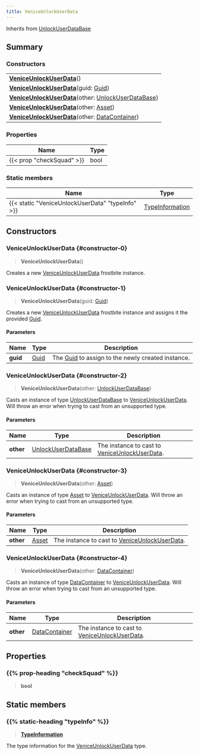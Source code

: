 ```yaml
---
title: VeniceUnlockUserData
---
```


Inherits from [UnlockUserDataBase](/vext/ref/fb/unlockuserdatabase)

## Summary

### Constructors

|  |
| --- |
| **[VeniceUnlockUserData](#constructor-0)**() |
| **[VeniceUnlockUserData](#constructor-1)**(guid: [Guid](/vext/ref/shared/type/guid)) |
| **[VeniceUnlockUserData](#constructor-2)**(other: [UnlockUserDataBase](/vext/ref/fb/unlockuserdatabase)) |
| **[VeniceUnlockUserData](#constructor-3)**(other: [Asset](/vext/ref/fb/asset)) |
| **[VeniceUnlockUserData](#constructor-4)**(other: [DataContainer](/vext/ref/shared/type/datacontainer)) |

### Properties

| Name | Type |
| ---- | ---- |
| {{< prop "checkSquad" >}} | bool |

### Static members

| Name | Type |
| ---- | ---- |
| {{< static "VeniceUnlockUserData" "typeInfo" >}} | [TypeInformation](/vext/ref/shared/type/typeinformation) |

## Constructors

### VeniceUnlockUserData {#constructor-0}

> **VeniceUnlockUserData**()

Creates a new [VeniceUnlockUserData](/vext/ref/fb/veniceunlockuserdata) frostbite instance.

### VeniceUnlockUserData {#constructor-1}

> **VeniceUnlockUserData**(guid: [Guid](/vext/ref/shared/type/guid))

Creates a new [VeniceUnlockUserData](/vext/ref/fb/veniceunlockuserdata) frostbite instance and assigns it the provided [Guid](/vext/ref/shared/type/guid).

#### Parameters

| Name | Type | Description |
| ---- | ---- | ----------- |
| **guid** | [Guid](/vext/ref/shared/type/guid) | The [Guid](/vext/ref/shared/type/guid) to assign to the newly created instance. |

### VeniceUnlockUserData {#constructor-2}

> **VeniceUnlockUserData**(other: [UnlockUserDataBase](/vext/ref/fb/unlockuserdatabase))

Casts an instance of type [UnlockUserDataBase](/vext/ref/fb/unlockuserdatabase) to [VeniceUnlockUserData](/vext/ref/fb/veniceunlockuserdata). Will throw an error when trying to cast from an unsupported type.

#### Parameters

| Name | Type | Description |
| ---- | ---- | ----------- |
| **other** | [UnlockUserDataBase](/vext/ref/fb/unlockuserdatabase) | The instance to cast to [VeniceUnlockUserData](/vext/ref/fb/veniceunlockuserdata). |

### VeniceUnlockUserData {#constructor-3}

> **VeniceUnlockUserData**(other: [Asset](/vext/ref/fb/asset))

Casts an instance of type [Asset](/vext/ref/fb/asset) to [VeniceUnlockUserData](/vext/ref/fb/veniceunlockuserdata). Will throw an error when trying to cast from an unsupported type.

#### Parameters

| Name | Type | Description |
| ---- | ---- | ----------- |
| **other** | [Asset](/vext/ref/fb/asset) | The instance to cast to [VeniceUnlockUserData](/vext/ref/fb/veniceunlockuserdata). |

### VeniceUnlockUserData {#constructor-4}

> **VeniceUnlockUserData**(other: [DataContainer](/vext/ref/shared/type/datacontainer))

Casts an instance of type [DataContainer](/vext/ref/shared/type/datacontainer) to [VeniceUnlockUserData](/vext/ref/fb/veniceunlockuserdata). Will throw an error when trying to cast from an unsupported type.

#### Parameters

| Name | Type | Description |
| ---- | ---- | ----------- |
| **other** | [DataContainer](/vext/ref/shared/type/datacontainer) | The instance to cast to [VeniceUnlockUserData](/vext/ref/fb/veniceunlockuserdata). |

## Properties

### {{% prop-heading "checkSquad" %}}

> **bool**

## Static members

### {{% static-heading "typeInfo" %}}

> **[TypeInformation](/vext/ref/shared/type/typeinformation)**

The type information for the [VeniceUnlockUserData](/vext/ref/fb/veniceunlockuserdata) type.

